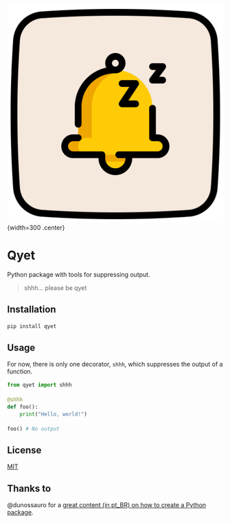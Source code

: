 ![logo do projeto](assets/logo.png){width=300 .center}

# Qyet

Python package with tools for suppressing output.

> shhh... please be qyet

## Installation

```bash
pip install qyet
```

## Usage

For now, there is only one decorator, `shhh`, which suppresses the output of a function.

```python
from qyet import shhh

@shhh
def foo():
    print("Hello, world!")

foo() # No output
```

## License

[MIT](https://choosealicense.com/licenses/mit/)

## Thanks to

@dunossauro for a [great content (in pt_BR) on how to create a Python package](https://www.youtube.com/playlist?list=PLOQgLBuj2-3LiHhK1upnjpHiFzcJ472QS).

